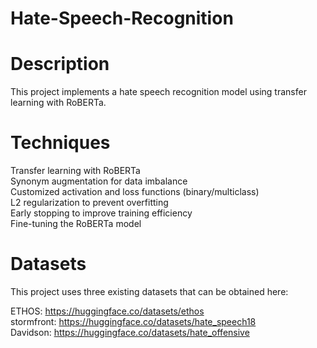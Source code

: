 # Hate-Speech-Recognition

# Description
This project implements a hate speech recognition model using transfer learning with RoBERTa.

# Techniques
Transfer learning with RoBERTa<br/>
Synonym augmentation for data imbalance<br/>
Customized activation and loss functions (binary/multiclass)<br/>
L2 regularization to prevent overfitting<br/>
Early stopping to improve training efficiency<br/>
Fine-tuning the RoBERTa model<br/>

# Datasets
This project uses three existing datasets that can be obtained here:

ETHOS: https://huggingface.co/datasets/ethos<br/>
stormfront: https://huggingface.co/datasets/hate_speech18<br/>
Davidson: https://huggingface.co/datasets/hate_offensive
